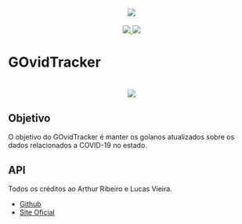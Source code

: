 <h1 align="center" >
  <img src="https://i.imgur.com/5sX5kyO.png" />
</h1>

<p align="center" >
 <a href="https://www.linkedin.com/in/vitor-pereira-309a7319b/" > <img src="https://img.shields.io/badge/Made%20By-vitorpedeo-brightgreen" /> </a>
<img src="https://img.shields.io/github/repo-size/vitorpedeo/govid-tracker" />
</p>

# GOvidTracker

<h1 align="center" >
  <img src="https://i.imgur.com/MrpxlBN.png" />
</h1>

## Objetivo

O objetivo do GOvidTracker é manter os goianos atualizados sobre os dados relacionados a COVID-19 no estado.

## API

Todos os créditos ao Arthur Ribeiro e Lucas Vieira.
* [Github](https://github.com/devarthurribeiro/covid19-brazil-api)
* [Site Oficial](https://covid19-brazil-api-docs.now.sh/)


